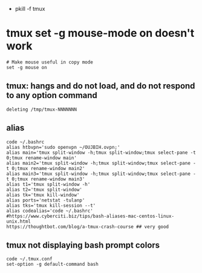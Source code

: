 - pkill -f tmux
# tmux set -g mouse-mode on doesn't work
```
# Make mouse useful in copy mode
set -g mouse on
```

## tmux: hangs and do not load, and do not respond to any option command 
```
deleting /tmp/tmux-NNNNNNN
```
## alias 
```
code ~/.bashrc
alias htbvpn='sudo openvpn ~/OUJBIH.ovpn;'
alias main='tmux split-window -h;tmux split-window;tmux select-pane -t 0;tmux rename-window main'
alias main2='tmux split-window -h;tmux split-window;tmux select-pane -t 0;tmux rename-window main2'
alias main3='tmux split-window -h;tmux split-window;tmux select-pane -t 0;tmux rename-window main3'
alias t1='tmux split-window -h'
alias t2='tmux split-window'
alias tk='tmux kill-window'
alias ports='netstat -tulanp'
alias tks='tmux kill-session --t'
alias codealias='code ~/.bashrc'
#https://www.cyberciti.biz/tips/bash-aliases-mac-centos-linux-unix.html
https://thoughtbot.com/blog/a-tmux-crash-course ## very good

```
## tmux not displaying bash prompt colors
```
code ~/.tmux.conf
set-option -g default-command bash
```

